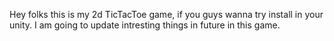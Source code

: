 Hey folks this is my 2d TicTacToe game, if you guys wanna try install in your unity. I am going to update intresting things in future in this game.
